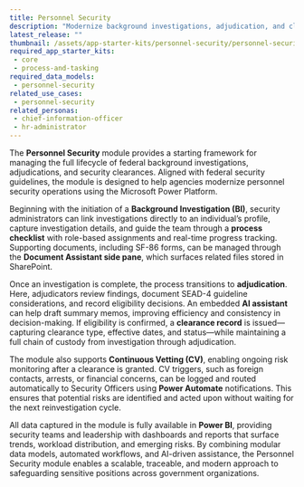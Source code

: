 ```yaml
---
title: Personnel Security
description: "Modernize background investigations, adjudication, and clearance management with automated workflows and AI-assisted tools."
latest_release: ""
thumbnail: /assets/app-starter-kits/personnel-security/personnel-security.png
required_app_starter_kits:
 - core
 - process-and-tasking
required_data_models:
 - personnel-security
related_use_cases:
 - personnel-security
related_personas:
 - chief-information-officer
 - hr-administrator
---
```


The **Personnel Security** module provides a starting framework for managing the full lifecycle of federal background investigations, adjudications, and security clearances. Aligned with federal security guidelines, the module is designed to help agencies modernize personnel security operations using the Microsoft Power Platform.

Beginning with the initiation of a **Background Investigation (BI)**, security administrators can link investigations directly to an individual’s profile, capture investigation details, and guide the team through a **process checklist** with role-based assignments and real-time progress tracking. Supporting documents, including SF-86 forms, can be managed through the **Document Assistant side pane**, which surfaces related files stored in SharePoint.

Once an investigation is complete, the process transitions to **adjudication**. Here, adjudicators review findings, document SEAD-4 guideline considerations, and record eligibility decisions. An embedded **AI assistant** can help draft summary memos, improving efficiency and consistency in decision-making. If eligibility is confirmed, a **clearance record** is issued—capturing clearance type, effective dates, and status—while maintaining a full chain of custody from investigation through adjudication.

The module also supports **Continuous Vetting (CV)**, enabling ongoing risk monitoring after a clearance is granted. CV triggers, such as foreign contacts, arrests, or financial concerns, can be logged and routed automatically to Security Officers using **Power Automate** notifications. This ensures that potential risks are identified and acted upon without waiting for the next reinvestigation cycle.

All data captured in the module is fully available in **Power BI**, providing security teams and leadership with dashboards and reports that surface trends, workload distribution, and emerging risks. By combining modular data models, automated workflows, and AI-driven assistance, the Personnel Security module enables a scalable, traceable, and modern approach to safeguarding sensitive positions across government organizations.